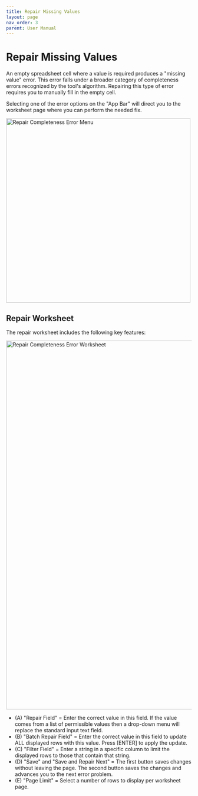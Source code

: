 ```yaml
---
title: Repair Missing Values
layout: page
nav_order: 3
parent: User Manual
---
```


# Repair Missing Values

An empty spreadsheet cell where a value is required produces a "missing value" error. This error falls under a broader category of completeness errors recognized by the tool's algorithm. Repairing this type of error requires you to manually fill in the empty cell.

Selecting one of the error options on the "App Bar" will direct you to the worksheet page where you can perform the needed fix.

<img width="500" alt="Repair Completeness Error Menu" src="https://user-images.githubusercontent.com/5062950/227056492-afb67a11-3aab-4e42-933a-2e1ef98a0e7d.png">


## Repair Worksheet

The repair worksheet includes the following key features:

<img width="1000" alt="Repair Completeness Error Worksheet" src="https://user-images.githubusercontent.com/5062950/227056533-f2a1673d-5a88-4c39-ab7d-ef8986abc324.png">


- (A) "Repair Field" = Enter the correct value in this field. If the value comes from a list of permissible values then a drop-down menu will replace the standard input text field.
- (B) "Batch Repair Field" = Enter the correct value in this field to update ALL displayed rows with this value. Press [ENTER] to apply the update.
- (C) "Filter Field" = Enter a string in a specific column to limit the displayed rows to those that contain that string.
- (D) "Save" and "Save and Repair Next" = The first button saves changes without leaving the page. The second button saves the changes and advances you to the next error problem.
- (E) "Page Limit" = Select a number of rows to display per worksheet page.
